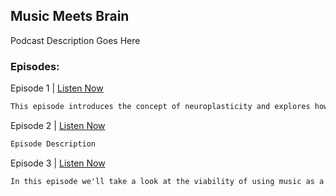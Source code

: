 ## Music Meets Brain

Podcast Description Goes Here

### Episodes:


Episode 1 | [Listen Now](./Audio/MusicMeetsBrain1.mp3)
```markdown
This episode introduces the concept of neuroplasticity and explores how music is used in sensorimotor rehabilitation after stroke or traumatic brain injury.
```

Episode 2 | [Listen Now](./Audio/MusicMeetsBrain2.mp3)
```markdown
Episode Description
```

Episode 3 | [Listen Now](./Audio/MusicMeetsBrain3.mp3)
```markdown
In this episode we'll take a look at the viability of using music as a learning tool. We'll begin with an overview of some basic concepts, before taking a look at three significant research studies.
```
